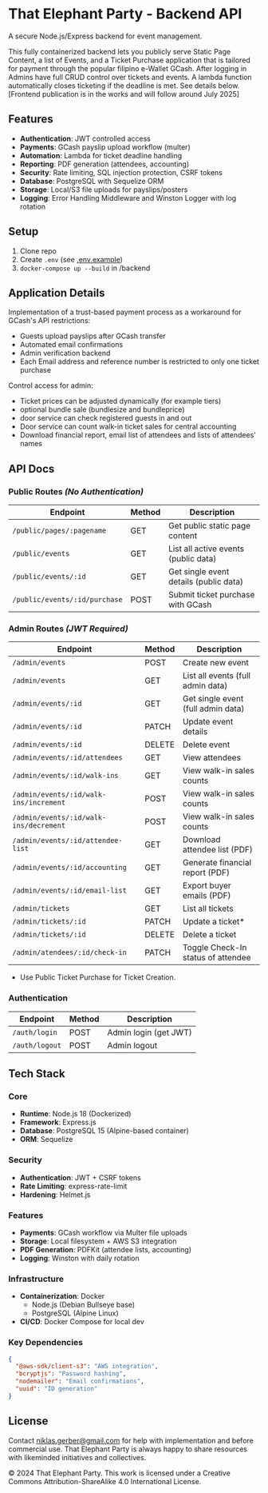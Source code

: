 # That Elephant Party - Backend API

A secure Node.js/Express backend for event management.

This fully containerized backend lets you publicly serve Static Page Content, a list of Events,
and a Ticket Purchase application that is tailored for payment through the popular
filipino e-Wallet GCash. After logging in Admins have full CRUD control over
tickets and events. A lambda function automatically closes ticketing if the deadline
is met. See details below. [Frontend publication is in the works and will follow 
around July 2025]

## Features
- **Authentication**: JWT controlled access  
- **Payments**: GCash payslip upload workflow (multer)  
- **Automation**: Lambda for ticket deadline handling  
- **Reporting**: PDF generation (attendees, accounting)  
- **Security**: Rate limiting, SQL injection protection, CSRF tokens  
- **Database**: PostgreSQL with Sequelize ORM  
- **Storage**: Local/S3 file uploads for payslips/posters  
- **Logging**: Error Handling Middleware and Winston Logger with log rotation

## Setup
1. Clone repo
2. Create `.env` (see [.env.example](.env.example))
3. `docker-compose up --build` in /backend

## Application Details
Implementation of a trust-based payment process as a workaround for GCash's API restrictions:  
- Guests upload payslips after GCash transfer  
- Automated email confirmations  
- Admin verification backend  
- Each Email address and reference number is restricted to only one ticket purchase

Control access for admin:
- Ticket prices can be adjusted dynamically (for example tiers)
- optional bundle sale (bundlesize and bundleprice)
- door service can check registered guests in and out
- Door service can count walk-in ticket sales for central accounting
- Download financial report, email list of attendees and lists of attendees' names

## API Docs
### Public Routes *(No Authentication)*
| Endpoint                     | Method | Description                           |
|------------------------------|--------|---------------------------------------|
| `/public/pages/:pagename`    | GET    | Get public static page content        |
| `/public/events`             | GET    | List all active events (public data)  |
| `/public/events/:id`         | GET    | Get single event details (public data)|
| `/public/events/:id/purchase`| POST   | Submit ticket purchase with GCash     |

### Admin Routes *(JWT Required)*
| Endpoint                              | Method | Description                        |
|---------------------------------------|--------|------------------------------------|
| `/admin/events`                       | POST   | Create new event                   |
| `/admin/events`                       | GET    | List all events (full admin data)  |
| `/admin/events/:id`                   | GET    | Get single event (full admin data) |
| `/admin/events/:id`                   | PATCH  | Update event details               |
| `/admin/events/:id`                   | DELETE | Delete event                       |
| `/admin/events/:id/attendees`         | GET    | View attendees                     |
| `/admin/events/:id/walk-ins`          | GET    | View walk-in sales counts          |
| `/admin/events/:id/walk-ins/increment`| POST   | View walk-in sales counts          |
| `/admin/events/:id/walk-ins/decrement`| POST   | View walk-in sales counts          |
| `/admin/events/:id/attendee-list`     | GET    | Download attendee list (PDF)       |
| `/admin/events/:id/accounting`        | GET    | Generate financial report (PDF)    |
| `/admin/events/:id/email-list`        | GET    | Export buyer emails (PDF)          |
| `/admin/tickets`                      | GET    | List all tickets                   |
| `/admin/tickets/:id`                  | PATCH  | Update a ticket*                   |
| `/admin/tickets/:id`                  | DELETE | Delete a ticket                    |
| `/admin/atendees/:id/check-in`        | PATCH  | Toggle Check-In status of attendee |
* Use Public Ticket Purchase for Ticket Creation.

### Authentication
| Endpoint          | Method | Description                |
|-------------------|--------|----------------------------|
| `/auth/login`     | POST   | Admin login (get JWT)      |
| `/auth/logout`    | POST   | Admin logout               |


## Tech Stack

### Core
- **Runtime**: Node.js 18 (Dockerized)
- **Framework**: Express.js
- **Database**: PostgreSQL 15 (Alpine-based container)
- **ORM**: Sequelize

### Security
- **Authentication**: JWT + CSRF tokens
- **Rate Limiting**: express-rate-limit
- **Hardening**: Helmet.js

### Features
- **Payments**: GCash workflow via Multer file uploads
- **Storage**: Local filesystem + AWS S3 integration
- **PDF Generation**: PDFKit (attendee lists, accounting)
- **Logging**: Winston with daily rotation

### Infrastructure
- **Containerization**: Docker
  - Node.js (Debian Bullseye base)
  - PostgreSQL (Alpine Linux)
- **CI/CD**: Docker Compose for local dev

### Key Dependencies
```json
{
  "@aws-sdk/client-s3": "AWS integration",
  "bcryptjs": "Password hashing",
  "nodemailer": "Email confirmations",
  "uuid": "ID generation"
}
```

## License
Contact niklas.gerber@gmail.com for help with implementation 
and before commercial use. 
That Elephant Party is always happy to share resources with 
likeminded initiatives and collectives.

© 2024 That Elephant Party. This work is licensed under 
a Creative Commons Attribution-ShareAlike 4.0 International License.